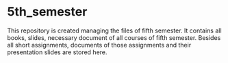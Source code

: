 # 5th_semester
This repository is created managing the files of fifth semester. It contains all books, slides, necessary document of all courses of fifth semester. Besides all short assignments, documents of those assignments and their presentation slides are stored here.
